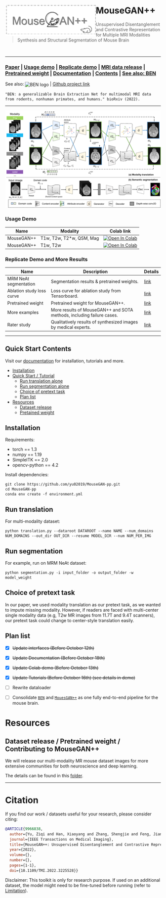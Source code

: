 <div>
<img src="fig/logo.png" align="left" style="margin: 10 10 10 10;" height="100px">
	<h1> MouseGAN++ </h1>
<blockquote> Unsupervised Disentanglement and Contrastive Representation for Multiple MRI Modalities Synthesis and Structural Segmentation of Mouse Brain
</blockquote>
</div>
<br />

<hr />


### [Paper](#citation) | [Usage demo](#Usage-demo)  | [Replicate demo](#replicate-demo-and-results) | [MRI data release](/demo#dataset-release) | [Pretrained weight](/demo#pretrained-weight) | [Documentation](https://mousegan-pp.readthedocs.io)  | [Contents](#Quick-Start-Contents) | [See also: BEN](https://github.com/yu02019/BEN)

See also:
<img src="https://github.com/yu02019/BEN/blob/main/fig/logo.png" width = "100" height = "72" alt="BEN logo" align=center /> | [Github project link](https://github.com/yu02019/BEN)

```
"BEN: a generalizable Brain Extraction Net for multimodal MRI data from rodents, nonhuman primates, and humans." bioRxiv (2022).
```

---

![](fig/MouseGAN-pp-workflow.png)




### Usage Demo

| Name       | Modality                 | Colab link                                                                                                                                                          |
|------------|--------------------------|---------------------------------------------------------------------------------------------------------------------------------------------------------------------|
| MouseGAN++ | T1w, T2w, T2*w, QSM, Mag | [![Open In Colab](https://colab.research.google.com/assets/colab-badge.svg)](https://colab.research.google.com/drive/1IqWeyO7eLb0phOkUnBEuD4bD5napD-k-?usp=sharing) |
| MouseGAN++ |         T1w, T2w         | [![Open In Colab](https://colab.research.google.com/assets/colab-badge.svg)](https://colab.research.google.com/drive/1hCkeV_stkbZlS1e2QG1gMFVrpexjFgfZ?usp=sharing) |



### Replicate Demo and More Results
 

| Name                      | Description                                                           | Details        |
|---------------------------|-----------------------------------------------------------------------|----------------|
| MRM NeAt segmentation     | Segmentation results & pretrained weights.                            | [link](./demo) |
| Ablation study loss curve | Loss curve for ablation study from Tensorboard.                       | [link](./demo) |
| Pretrained weight         | Pretrained weight for MouseGAN++.                                     | [link](./demo) |
| More examples             | More results of MouseGAN++ and SOTA methods, including failure cases. | [link](./demo) |
| Rater study               | Qualitatively results of synthesized images by medical experts.       | [link](./demo) |

 


---
## Quick Start Contents

Visit our [documentation](todo) for installation, tutorials and more.

* [Installation](#installation)
* [Quick Start / Tutorial](#quick-start)
    + [Run translation alone](#run-translation)
    + [Run segmentation alone](#run-segmentation)  
    + [Choice of pretext task](#choice-of-pretext-task)
    + [Plan list](#plan-list)
* [Resources](#resources)
  * [Dataset release](/dataset_release)
  * [Pretained weight](/dataset_release)



## Installation

[//]: # (An Nvidia GPU is needed for faster inference &#40;less than 1 sec/scan on 1080ti gpu&#41;.)

Requirements:

* torch == 1.3
* numpy == 1.19
* SimpleITK == 2.0
* opencv-python == 4.2

[//]: # (* scikit-image == 0.16.2)


Install dependencies:

[//]: # (conda env export > environment.yml  &#40;Export the active environment to a new file&#41;)

```shell
git clone https://github.com/yu02019/MouseGAN-pp.git
cd MouseGAN-pp
conda env create -f environment.yml
```



## Run translation
For multi-modality dataset:

```shell
python translation.py --dataroot DATAROOT --name NAME --num_domains NUM_DOMAINS --out_dir OUT_DIR --resume MODEL_DIR --num NUM_PER_IMG
```


## Run segmentation
For example, run on MRM NeAt dataset:

[//]: # (todo)
```shell
python segmentation.py -i input_folder -o output_folder -w model_weight 
```

## Choice of pretext task

In our paper, we used modality translation as our pretext task, as we wanted to impute missing modality. However, if readers are faced with multi-center single modality data (e.g, T2w MR images from 11.7T and 9.4T scanners), our pretext task could change to center-style translation easily.

## Plan list


- [x] ~~Update interfaces (Before October 12th)~~
- [x] ~~Update Documentation (Before October 18th)~~
- [x] ~~Update Colab demo (Before October 13th)~~
- [x] ~~Update Tutorials (Before October 16th) (see details in demo)~~
- [ ] Rewrite dataloader 
- [ ] Consolidate [`BEN`](https://github.com/yu02019/BEN) and [`MouesGAN++`](https://github.com/yu02019/MouseGAN-pp) as one fully end-to-end pipeline for the mouse brain.



# Resources


## Dataset release / Pretrained weight / Contributing to MouseGAN++

We will release our multi-modality MR mouse dataset images for more extensive communities for both neuroscience and deep learning.

The details can be found in this [folder](/demo).



---



# Citation
If you find our work / datasets useful for your research, please consider citing:

```bibtex
@ARTICLE{9966838,
  author={Yu, Ziqi and Han, Xiaoyang and Zhang, Shengjie and Feng, Jianfeng and Peng, Tingying and Zhang, Xiao-Yong},
  journal={IEEE Transactions on Medical Imaging}, 
  title={MouseGAN++: Unsupervised Disentanglement and Contrastive Representation for Multiple MRI Modalities Synthesis and Structural Segmentation of Mouse Brain}, 
  year={2022},
  volume={},
  number={},
  pages={1-1},
  doi={10.1109/TMI.2022.3225528}}
```


[//]: # (Acknowledgements: TODO)

Disclaimer: This toolkit is only for research purpose. If used on an additional dataset, the model might need to be fine-tuned before running (refer to [Limitation](/demo/README.md/#Limitation)).

